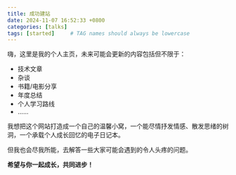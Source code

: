 ```yaml
---
title: 成功建站
date: 2024-11-07 16:52:33 +0800
categories: [talks]
tags: [started]     # TAG names should always be lowercase
---
```

嗨，这里是我的个人主页，未来可能会更新的内容包括但不限于：

- 技术文章
- 杂谈
- 书籍/电影分享
- 年度总结
- 个人学习路线
- ……

我想把这个网站打造成一个自己的温馨小窝，一个能尽情抒发情感、散发思绪的树洞，一个承载个人成长回忆的电子日记本。

但我也会尽我所能，去解答一些大家可能会遇到的令人头疼的问题。

**希望与你一起成长，共同进步！**
